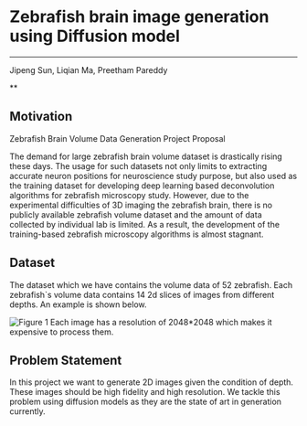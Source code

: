 ﻿# Zebrafish brain image generation using Diffusion model
------
Jipeng Sun, Liqian Ma, Preetham Pareddy

**

## Motivation
Zebrafish Brain Volume Data Generation Project Proposal

The demand for large zebrafish brain volume dataset is drastically rising these days. The usage for such datasets not only limits to extracting accurate neuron positions for neuroscience study purpose, but also used as the training dataset for developing deep learning based deconvolution algorithms for zebrafish microscopy study. However, due to the experimental difficulties of 3D imaging the zebrafish brain, there is no publicly available zebrafish volume dataset and the amount of data collected by individual lab is limited. As a result, the development of the training-based zebrafish microscopy algorithms is almost stagnant.

## Dataset

The dataset which we have contains the volume data of 52 zebrafish. Each zebrafish`s volume data contains 14 2d slices of images from different depths. An example is shown below.

![Figure 1](https://drive.google.com/drive/u/2/my-drive)
   Each image has a resolution of 2048*2048 which makes it expensive to process them.      
 ## Problem Statement
In this project we want to generate 2D images given the condition of depth. These images should be high fidelity and high resolution. We tackle this problem using diffusion models as they are the state of art in generation currently.




           

	 
